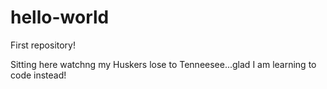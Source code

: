 # hello-world
First repository!

Sitting here watchng my Huskers lose to Tenneesee...glad I am learning to code instead!
